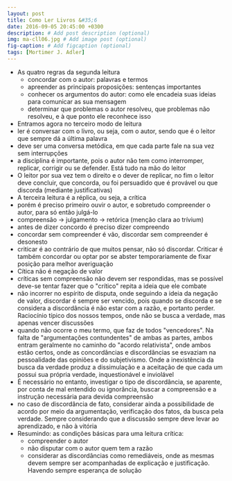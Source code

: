 ```yaml
---
layout: post
title: Como Ler Livros &#35;6
date: 2016-09-05 20:45:00 +0300
description: # Add post description (optional)
img: ma-cll06.jpg # Add image post (optional)
fig-caption: # Add figcaption (optional)
tags: [Mortimer J. Adler]
---
```


* As quatro regras da segunda leitura
  * concordar com o autor: palavras e termos
  * apreender as principais proposições: sentenças importantes
  * conhecer os argumentos do autor: como ele encadeia suas ideias para comunicar as sua mensagem
  * determinar que problemas o autor resolveu, que problemas não resolveu, e à que ponto ele reconhece isso
* Entramos agora no terceiro modo de leitura
* ler é conversar com o livro, ou seja, com o autor, sendo que é o leitor que sempre dá a última palavra
* deve ser uma conversa metódica, em que cada parte fale na sua vez sem interrupções 
* a disciplina é importante, pois o autor não tem como interromper, replicar, corrigir ou se defender. Está tudo na mão do leitor
* O leitor por sua vez tem o direito e o dever de replicar, no fim o leitor deve concluir, que concorda, ou foi persuadido que é provável ou que discorda (mediante justificativas)
* A terceira leitura é a réplica, ou seja, a crítica
* porém é preciso primeiro ouvir o autor, e sobretudo compreender o autor, para só então julgá-lo
* compreensão -> julgamento -> retórica (menção clara ao trívium)
* antes de dizer concordo é preciso dizer compreendo 
* concordar sem compreender é vão, discordar sem compreender é desonesto
* criticar é ao contrário de que muitos pensar, não só discordar.  Criticar é também concordar ou optar por se abster temporariamente de fixar posição para melhor averiguação
* Cítica não é negação de valor
* críticas sem compreensão não devem ser respondidas, mas se possível deve-se tentar fazer que o "crítico" repita a ideia que ele combate
* não incorrer no espírito de disputa, onde seguindo a ideia da negação de valor, discordar é sempre ser vencido, pois quando se discorda e se considera a discordância é não estar com a razão, e portanto perder. Raciocínio típico dos nossos tempos, onde não se busca a verdade, mas apenas vencer discussões
* quando não ocorre o meu termo, que faz de todos "vencedores". Na falta de "argumentações contundentes" de ambas as partes, ambos entram geralmente no caminho do "acordo relativista", onde ambos estão certos, onde as concordâncias e discordâncias se esvaziam na pessoalidade das opiniões e do subjetivismo. Onde a inexistência da busca da verdade produz a dissimulação e a aceitação de que cada um possui sua própria verdade, inquestionável e inviolável
* É necessário no entanto, investigar o tipo de discordância, se aparente, por conta de mal entendido ou ignorância, buscar a compreensão e a instrução necessária para devida compreensão
* no caso de discordância de fato, considerar ainda a possibilidade de acordo por meio da argumentação, verificação dos fatos, da busca pela verdade. Sempre considerando que a discussão sempre deve levar ao aprendizado, e não à vitória
* Resumindo: as condições básicas para uma leitura crítica:
  * compreender o autor
  * não disputar com o autor quem tem a razão
  * considerar as discordâncias como remediáveis, onde as mesmas devem sempre ser acompanhadas de explicação e justificação. Havendo sempre esperança de solução
